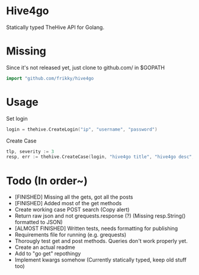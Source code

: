 # Hive4go
Statically typed TheHive API for Golang. 

# Missing
Since it's not released yet, just clone to github.com/ in $GOPATH
```Go
import "github.com/frikky/hive4go
```

# Usage
Set login
```Go
login = thehive.CreateLogin("ip", "username", "password")
```

Create Case
```Go
tlp, severity := 3
resp, err := thehive.CreateCase(login, "hive4go title", "hive4go desc", tlp, severity, []string{"task"}, []string{"tags"})
```

# Todo (In order~)
* [FINISHED] Missing all the gets, got all the posts
* [FINISHED] Added most of the get methods
* Create working case POST search (Copy alert)
* Return raw json and not grequests.response (?) (Missing resp.String() formatted to JSON)
* [ALMOST FINISHED] Written tests, needs formatting for publishing 
* Requirements file for running (e.g. grequests)
* Thorougly test get and post methods. Queries don't work properly yet.
* Create an actual readme
* Add to \"go get\" repothingy 
* Implement kwargs somehow (Currently statically typed, keep old stuff too)

